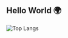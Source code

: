 ## Hello World 🌍

![Top Langs](https://github-readme-stats.vercel.app/api/top-langs/?username=fatima2003&size_weight=0.5&count_weight=0.5)
